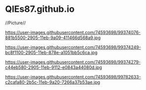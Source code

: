 # QlEs87.github.io


//Picture// 

https://user-images.githubusercontent.com/74593698/99374076-881b5500-2905-11eb-9a09-411466d568a9.jpg

https://user-images.githubusercontent.com/74593698/99374249-bc8f1100-2905-11eb-878e-a1051bb5c6ca.jpg

https://user-images.githubusercontent.com/74593698/99374279-c44eb580-2905-11eb-9112-e0843a44080d.jpg

https://user-images.githubusercontent.com/74593698/99782633-c2cafa80-2b5c-11eb-9a20-7266a37b53ae.jpg
